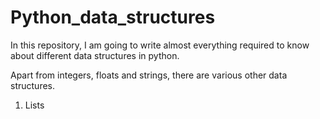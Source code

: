# Python_data_structures
In this repository, I am going to write almost everything required to know about different data structures in python.

Apart from integers, floats and strings, there are various other data structures.

1. Lists


